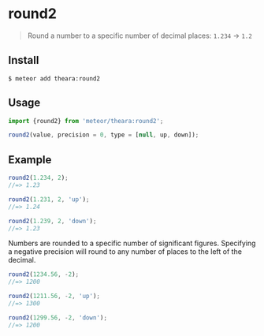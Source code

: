 # round2

> Round a number to a specific number of decimal places: `1.234` → `1.2`


## Install

```
$ meteor add theara:round2
```


## Usage

```js
import {round2} from 'meteor/theara:round2';

round2(value, precision = 0, type = [null, up, down]);
```

## Example

```js
round2(1.234, 2);
//=> 1.23

round2(1.231, 2, 'up');
//=> 1.24

round2(1.239, 2, 'down');
//=> 1.23
```

Numbers are rounded to a specific number of significant figures. Specifying a negative precision will round to any number of places to the left of the decimal.

```js
round2(1234.56, -2);
//=> 1200

round2(1211.56, -2, 'up');
//=> 1300

round2(1299.56, -2, 'down');
//=> 1200
```
